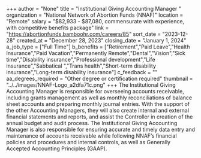 +++
author = "None"
title = "Institutional Giving Accounting Manager "
organization = "National Network of Abortion Funds (NNAF)"
location = "Remote"
salary = "$82,933 - $87,080, commensurate with experience, with competitive benefits package"
link = "https://abortionfunds.bamboohr.com/careers/85"
sort_date = "2023-12-28"
created_at = "December 28, 2023"
closing_date = "January 1, 2024"
a_job_type = ["Full Time"]
b_benefits = ["Retirement","Paid Leave","Health Insurance","Paid Vacation","Permanently Remote","Dental","Vision","Sick time","Disability insurance","Professional development","Life insurance","Sabbatical ","Trans health","Short-term disability insurance","Long-term disability insurance"]
c_feedback = ""
aa_degrees_required = "Other degree or certification required"
thumbnail = "../../images/NNAF-Logo_a2dfa71c.png"
+++
The Institutional Giving Accounting Manager is responsible for overseeing accounts receivable, including grants management as well as monthly reconciliations of balance sheet accounts and preparing monthly journal entries. With the support of the other Accounting Managers, they will also create internal and external financial statements and reports, and assist the Controller in creation of the annual budget and audit process. The Institutional Giving Accounting Manager is also responsible for ensuring accurate and timely data entry and maintenance of accounts receivable while following NNAF’s financial policies and procedures and internal controls, as well as Generally Accepted Accounting Principles (GAAP).